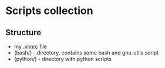 # Scripts collection

## Structure

+   my [.vimrc](vimrc) file
+   (bash/) - directory, contains some bash and gnu-utils script
+   (python/) - directory with python scripts
